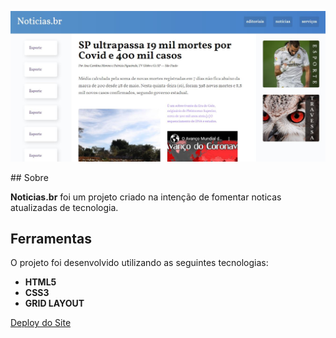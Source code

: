 


<p align="center">
   <img src="./img/screenshot_noticias.br.JPG" width=""/>
</p>
## Sobre

**Noticias.br** foi um projeto criado na intenção de fomentar noticas atualizadas de tecnologia.


## Ferramentas

O projeto foi desenvolvido utilizando as seguintes tecnologias:

- **HTML5**
- **CSS3**
- **GRID LAYOUT**


<a href="https://noticiasbr.netlify.app/" text-align="center">
   Deploy do Site
</a>
